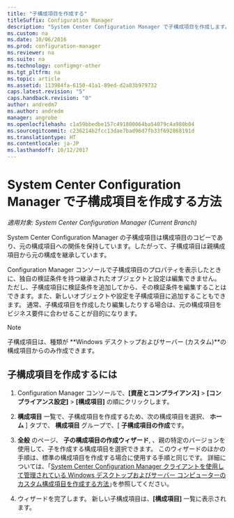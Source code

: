 ```yaml
---
title: "子構成項目を作成する"
titleSuffix: Configuration Manager
description: "System Center Configuration Manager で子構成項目を作成します。"
ms.custom: na
ms.date: 10/06/2016
ms.prod: configuration-manager
ms.reviewer: na
ms.suite: na
ms.technology: configmgr-other
ms.tgt_pltfrm: na
ms.topic: article
ms.assetid: 113984fa-6150-41a1-89ed-d2a83b979732
caps.latest.revision: "5"
caps.handback.revision: "0"
author: andredm7
ms.author: andredm
manager: angrobe
ms.openlocfilehash: c1a59bbedbe157c491800064ba54079c4a980b04
ms.sourcegitcommit: c236214b2fcc13dae7bad96d7fb33f692868191d
ms.translationtype: HT
ms.contentlocale: ja-JP
ms.lasthandoff: 10/12/2017
---
```

# <a name="how-to-create-child-configuration-items-in-system-center-configuration-manager"></a>System Center Configuration Manager で子構成項目を作成する方法

*適用対象: System Center Configuration Manager (Current Branch)*

System Center Configuration Manager の子構成項目は構成項目のコピーであり、元の構成項目への関係を保持しています。したがって、子構成項目は親構成項目から元の構成を継承しています。  

Configuration Manager コンソールで子構成項目のプロパティを表示したときに、独自の検証条件を持つ継承されたオブジェクトと設定は編集できません。 ただし、子構成項目に検証条件を追加してから、その検証条件を編集することはできます。また、新しいオブジェクトや設定を子構成項目に追加することもできます。
通常、子構成項目を作成したり編集したりする場合は、元の構成項目をビジネス要件に合わせることが目的になります。  

> [!NOTE]  
>  子構成項目は、種類が **Windows デスクトップおよびサーバー (カスタム)**の構成項目からのみ作成できます。  

## <a name="to-create-a-child-configuration-item"></a>子構成項目を作成するには  

1.  Configuration Manager コンソールで、**[資産とコンプライアンス]** > **[コンプライアンス設定]** > **[構成項目]** の順にクリックします。  

3.  **構成項目** 一覧で、子構成項目を作成するため、次の構成項目を選択、 **ホーム** ] タブで、 **構成項目** グループで、[ **子構成項目の作成**です。  

4.  **全般** のページ、 **子の構成項目の作成ウィザード**, 、親の特定のバージョンを使用して、子を作成する構成項目を選択できます。 このウィザードのほかの手順は、標準の構成項目を作成する場合に使用する手順と同じです。 詳細については、｢[System Center Configuration Manager クライアントを使用して管理されている Windows デスクトップおよびサーバー コンピューターのカスタム構成項目を作成する方法](../../compliance/deploy-use/create-custom-configuration-items-for-windows-desktop-and-server-computers-managed-with-the-client.md)｣を参照してください。  

5.  ウィザードを完了します。 新しい子構成項目は、**[構成項目]** 一覧に表示されます。  
